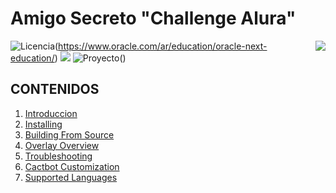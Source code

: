 # Amigo Secreto "Challenge Alura"
<img align="right" src="https://raw.githubusercontent.com/tebalv/Amigo-secreto/screenshots/gift-icon.png">

![Licencia](https://img.shields.io/badge/licence-One-orange)(https://www.oracle.com/ar/education/oracle-next-education/)
![](https://dcbadge.limes.pink/api/shield/abyl9559)
![Proyecto](https://img.shields.io/badge/deploy-online-green)()

## CONTENIDOS

1. [Introduccion](#Introduccion)
1. [Installing](#installing)
1. [Building From Source](#building-from-source)
1. [Overlay Overview](#overlay-overview)
1. [Troubleshooting](#troubleshooting)
1. [Cactbot Customization](#cactbot-customization)
1. [Supported Languages](#supported-languages)

